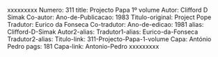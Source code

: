 xxxxxxxxx
Numero: 311
title: Projecto Papa 1º volume
Autor: Clifford D Simak
Co-autor: 
Ano-de-Publicacao: 1983
Titulo-original: Project Pope
Tradutor: Eurico da Fonseca
Co-tradutor: 
Ano-de-edicao: 1981
alias: Clifford-D-Simak
Autor2-alias: 
Tradutor1-alias: Eurico-da-Fonseca
Tradutor2-alias: 
Titulo-link: 311-Projecto-Papa-1-volume
Capa: António Pedro
pags: 181
Capa-link: Antonio-Pedro
xxxxxxxxx